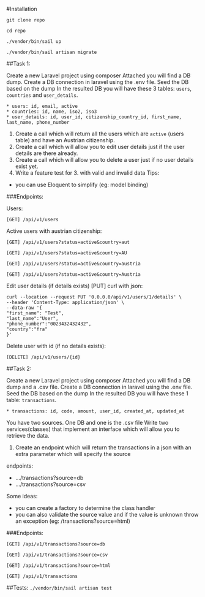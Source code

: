 #Installation

`git clone repo`

`cd repo`

`./vendor/bin/sail up`

`./vendor/bin/sail artisan migrate`

##Task 1:

Create a new Laravel project using composer
Attached you will find a DB dump. Create a DB connection in laravel using the .env file.
Seed the DB based on the dump
In the resulted DB you will have these 3 tables: `users`, `countries` and `user_details`.
```
* users: id, email, active
* countries: id, name, iso2, iso3 
* user_details: id, user_id, citizenship_country_id, first_name, last_name, phone_number
```
1. Create a call which will return all the users which are `active` (users table) and have an Austrian citizenship.
2. Create a call which will allow you to edit user details just if the user details are there already.
3. Create a call which will allow you to delete a user just if no user details exist yet.
4. Write a feature test for 3. with valid and invalid data
Tips:
- you can use Eloquent to simplify (eg: model binding)

###Endpoints: 

Users:

```[GET] /api/v1/users```

Active users with austrian citizenship:

```
[GET] /api/v1/users?status=active&country=aut
```
```
[GET] /api/v1/users?status=active&country=AU
```
```
[GET] /api/v1/users?status=active&country=austria
```
```
[GET] /api/v1/users?status=active&country=Austria
```

Edit user details (if details exists) [PUT] curl with json:
```
curl --location --request PUT '0.0.0.0/api/v1/users/1/details' \
--header 'Content-Type: application/json' \
--data-raw '{
"first_name": "Test",
"last_name":"User",
"phone_number":"0023432432432",
"country":"fra"
}'
```
Delete user with id (if no details exists):

```
[DELETE] /api/v1/users/{id}
```
##Task 2:

Create a new Laravel project using composer
Attached you will find a DB dump and a .csv file.
Create a DB connection in laravel using the .env file.
Seed the DB based on the dump
In the resulted DB you will have these 1 table: `transactions`.
```
* transactions: id, code, amount, user_id, created_at, updated_at
```
You have two sources. One DB and one is the .csv file
Write two services(classes) that implement an interface which will allow you to retrieve the data.
1. Create an endpoint which will return the transactions in a json with an extra parameter which will specify the source

endpoints:
* .../transactions?source=db
* .../transactions?source=csv

Some ideas:
- you can create a factory to determine the class handler
- you can also validate the source value and if the value is unknown throw an exception (eg: /transactions?source=html)

###Endpoints:
```
[GET] /api/v1/transactions?source=db
```
```
[GET] /api/v1/transactions?source=csv
```
```
[GET] /api/v1/transactions?source=html
```
```
[GET] /api/v1/transactions
```
##Tests:
`./vendor/bin/sail artisan test`
